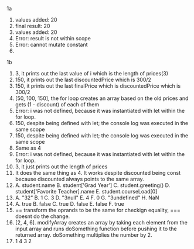 1a
1. values added: 20
2. final result: 20
3. values added: 20
4. Error: result is not within scope
5. Error: cannot mutate constant
6.

1b
1. 3, it prints out the last value of i which is the length of prices(3)
2. 150, it prints out the last discountedPrice which is 300/2
3. 150, it prints out the last finalPrice which is discountedPrice which is 300/2
4. [50, 100, 150], the for loop creates an array based on the old prices and gets (1 - discount) of each of them
5. Error: i was not defined, because it was instantiated with let within the for loop.
6. 150, despite being defined with let; the console log was executed in the same scope
7. 150, despite being defined with let; the console log was executed in the same scope
8. Same as 4
9. Error: i was not defined, because it was instantiated with let within the for loop.
10. 3, it just prints out the length of prices
11. It does the same thing as 4. It works despite discounted being const because discounted always points to the same array.
12.
    A. student.name
    B. student['Grad Year']
    C. student.greeting()
    D. student['Favorite Teacher].name
    E. student.courseLoad[0]
13.
    A. "32"
    B. 1
    C. 3
    D. "3null"
    E. 4
    F. 0
    G. "3undefined"
    H. NaN
14.
    A. true
    B. false
    C. true
    D. false
    E. false
    F. true
15. == transform the oprands to be the same for checkign equality, === doesnt do the change.
17. [2, 4, 6]. modifyArray creates an array by taking each element from the input array and runs doSomething function before pushing it to the returned array. doSomething multiplies the number by 2.
19. 1 4 3 2



